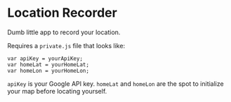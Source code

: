 Location Recorder
=================

Dumb little app to record your location.

Requires a `private.js` file that looks like:

```
var apiKey = yourApiKey;
var homeLat = yourHomeLat;
var homeLon = yourHomeLon;
```

`apiKey` is your Google API key.
`homeLat` and `homeLon` are the spot to initialize your map before locating yourself.
